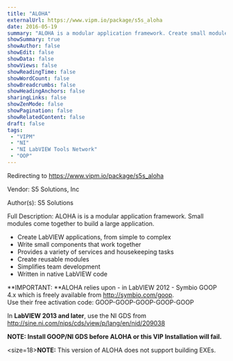 ```yaml
---
title: "ALOHA"
externalUrl: https://www.vipm.io/package/s5s_aloha
date: 2016-05-19
summary: "ALOHA is a modular application framework. Create small modules that work together to build a large application."
showSummary: true
showAuthor: false
showEdit: false
showData: false
showViews: false
showReadingTime: false
showWordCount: false
showBreadcrumbs: false
showHeadingAnchors: false
sharingLinks: false
showZenMode: false
showPagination: false
showRelatedContent: false
draft: false
tags:
 - "VIPM"
 - "NI"
 - "NI LabVIEW Tools Network"
 - "OOP"
---
```


Redirecting to https://www.vipm.io/package/s5s_aloha

Vendor: S5 Solutions, Inc

Author(s): S5 Solutions
 
Full Description:
ALOHA is is a modular application framework. Small modules come together to build a large application.
* Create LabVIEW applications, from simple to complex
* Write small components that work together
* Provides a variety of services and housekeeping tasks
* Create reusable modules
* Simplifies team development
* Written in native LabVIEW code

**IMPORTANT: **ALOHA relies upon - in LabVIEW 2012 - Symbio GOOP 4.x which is freely available from http://symbio.com/goop.   
Use their free activation code: GOOP-GOOP-GOOP-GOOP-GOOP

In **LabVIEW 2013 and later**, use the NI GDS from http://sine.ni.com/nips/cds/view/p/lang/en/nid/209038
 
**NOTE: Install GOOP/NI GDS before ALOHA or this VIP Installation will fail.**

<size=18>**NOTE:** This version of ALOHA does not support building EXEs.</size>